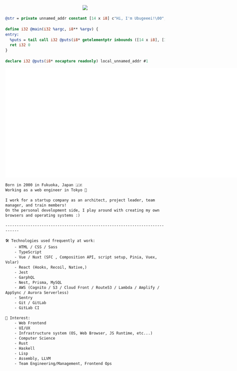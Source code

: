 <p align="center">
  <img src="https://c.tenor.com/djaLJiqAxzIAAAAC/rust-lang-ferris.gif" width="500px"/>
<p>
  
```ll
@str = private unnamed_addr constant [14 x i8] c"Hi, I'm Ubugeeei!\00", align 1

define i32 @main(i32 %argc, i8** %argv) {
entry:
  %puts = tail call i32 @puts(i8* getelementptr inbounds ([14 x i8], [14 x i8]* @str, i64 0, i64 0))
  ret i32 0
}

declare i32 @puts(i8* nocapture readonly) local_unnamed_addr #1
```

<div style="display: flex; justify-align: center;">
<!--   <div> -->
    <img src="metrics.plugin.topics.icons.svg"/>
<!--   </div> -->
<!--   <div> -->
    <img src="metrics.plugin.isocalendar.fullyear.svg"/>
<!--   </div> -->
</div>


```
Born in 2000 in Fukuoka, Japan 🇯🇵
Working as a web engineer in Tokyo 🗼

I work for a startup company as an architect, project leader, team manager, and train members!
On the personal development side, I play around with creating my own browsers and operating systems :)

----------------------------------------------------------------------------

🛠️ Technologies used frequently at work:
    - HTML / CSS / Sass
    - TypeScript
    - Vue / Nuxt (SFC , Composition API, script setup, Pinia, Vuex, Volar)
    - React (Hooks, Recoil, Native,)
    - Jest
    - GarphQL
    - Nest, Prisma, MySQL
    - AWS (Cognito / S3 / Cloud Front / Route53 / Lambda / Amplify / AppSync / Aurora Serverless)
    - Sentry
    - Git / GitLab
    - GitLab CI

🧐 Interest:  
    - Web Frontend
    - UI/UX
    - Infrastructure system (OS, Web Browser, JS Runtime, etc...)  
    - Computer Science 
    - Rust
    - Haskell
    - Lisp 
    - Assembly, LLVM
    - Team Engineering/Management, Frontend Ops
```
